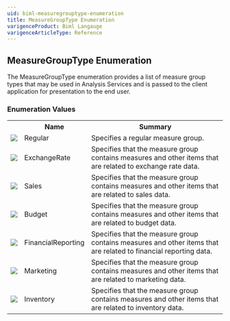 ```yaml
---
uid: biml-measuregrouptype-enumeration
title: MeasureGroupType Enumeration
varigenceProduct: Biml Langauge
varigenceArticleType: Reference
---
```


## MeasureGroupType Enumeration<div class="LanguageSummary"><div class ="SummaryItem">The MeasureGroupType enumeration provides a list of measure group types that may be used in Analysis Services and is passed to the client application for presentation to the end user.</div></div><div class="EnumValueGroup">### Enumeration Values<table id="EnumValue" class="MemberList"><tbody><tr><th class="MemberTypeIconColumnHeader">&nbsp;</th><th class="MemberNameColumnHeader">Name</th><th class="MemberSummaryColumnHeader">Summary</th></tr><tr class="cd0"><td align="center" class="MemberTypeIcon"><img src="enumValue.png"></img></td><td class="MemberName">Regular</td><td class="MemberSummary"><div class ="SummaryItem">Specifies a regular measure group.</div></td></tr><tr class="cd1"><td align="center" class="MemberTypeIcon"><img src="enumValue.png"></img></td><td class="MemberName">ExchangeRate</td><td class="MemberSummary"><div class ="SummaryItem">Specifies that the measure group contains measures and other items that are related to exchange rate data.</div></td></tr><tr class="cd0"><td align="center" class="MemberTypeIcon"><img src="enumValue.png"></img></td><td class="MemberName">Sales</td><td class="MemberSummary"><div class ="SummaryItem">Specifies that the measure group contains measures and other items that are related to sales data.</div></td></tr><tr class="cd1"><td align="center" class="MemberTypeIcon"><img src="enumValue.png"></img></td><td class="MemberName">Budget</td><td class="MemberSummary"><div class ="SummaryItem">Specifies that the measure group contains measures and other items that are related to budget data.</div></td></tr><tr class="cd0"><td align="center" class="MemberTypeIcon"><img src="enumValue.png"></img></td><td class="MemberName">FinancialReporting</td><td class="MemberSummary"><div class ="SummaryItem">Specifies that the measure group contains measures and other items that are related to financial reporting data.</div></td></tr><tr class="cd1"><td align="center" class="MemberTypeIcon"><img src="enumValue.png"></img></td><td class="MemberName">Marketing</td><td class="MemberSummary"><div class ="SummaryItem">Specifies that the measure group contains measures and other items that are related to marketing data.</div></td></tr><tr class="cd0"><td align="center" class="MemberTypeIcon"><img src="enumValue.png"></img></td><td class="MemberName">Inventory</td><td class="MemberSummary"><div class ="SummaryItem">Specifies that the measure group contains measures and other items that are related to inventory data.</div></td></tr></tbody></table></div>